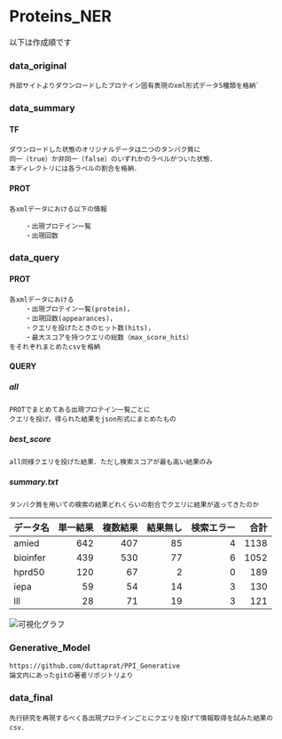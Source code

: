 # Proteins_NER


以下は作成順です


### data_original
	外部サイトよりダウンロードしたプロテイン固有表現のxml形式データ5種類を格納`


### data_summary
#### TF
	ダウンロードした状態のオリジナルデータは二つのタンパク質に
	同一（true）か非同一（false）のいずれかのラベルがついた状態．
	本ディレクトリには各ラベルの割合を格納．

#### PROT
	各xmlデータにおける以下の情報

		・出現プロテイン一覧
		・出現回数




### data_query
#### PROT
	各xmlデータにおける
		・出現プロテイン一覧(protein)，
		・出現回数(appearances)，
		・クエリを投げたときのヒット数(hits)，
		・最大スコアを持つクエリの総数（max_score_hits）
	をそれぞれまとめたcsvを格納

#### QUERY
##### all

	PROTでまとめてある出現プロテイン一覧ごとに
	クエリを投げ，得られた結果をjson形式にまとめたもの

##### best_score

	all同様クエリを投げた結果．ただし検索スコアが最も高い結果のみ

##### summary.txt

	タンパク質を用いての検索の結果どれくらいの割合でクエリに結果が返ってきたのか

| データ名 | 単一結果 | 複数結果 | 結果無し | 検索エラー | 合計 | 
| -------- | -------: | -------: | -------: | ---------: | ---: | 
| amied    | 642      | 407      | 85       | 4          | 1138 | 
| bioinfer | 439      | 530      | 77       | 6          | 1052 | 
| hprd50   | 120      | 67       | 2        | 0          | 189  | 
| iepa     | 59       | 54       | 14       | 3          | 130  | 
| lll      | 28       | 71       | 19       | 3          | 121  | 

![可視化グラフ](https://github.com/TRMT-Yuka/Proteins_NER/blob/main/README_img/bar_graph_1.png)


### Generative_Model
	https://github.com/duttaprat/PPI_Generative
	論文内にあったgitの著者リポジトリより

### data_final
	先行研究を再現するべく各出現プロテインごとにクエリを投げて情報取得を試みた結果のcsv．


